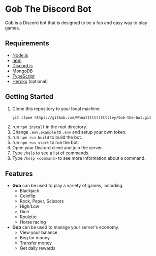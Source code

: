 # Gob The Discord Bot

Gob is a Discord bot that is designed to be a fun and easy way to play games.

## Requirements

- [Node.js](https://nodejs.org)
- [npm](https://www.npmjs.com)
- [Discord.js](https://discord.js.org)
- [MongoDB](https://www.mongodb.com)
- [TypeScript](https://www.typescriptlang.org)
- [Heroku](https://www.heroku.com) (optional)

## Getting Started

1. Clone this repository to your local machine.
   ```bash
   git clone https://github.com/Wheatttttttttttley/Gob-the-bot.git
   ```
1. run `npm install` in the root directory.
1. Change `.env.example` to `.env` and setup your own token.
1. run `npm run build` to build the bot.
1. run `npm run start` to run the bot.
1. Open your Discord client and join the server.
1. Type `/help` to see a list of commands.
1. Type `/help <command>` to see more information about a command.

## Features

- **Gob** can be used to play a variety of games, including:
  - Blackjack
  - Coinflip
  - Rock, Paper, Scissors
  - High/Low
  - Dice
  - Roulette
  - Horse racing
- **Gob** can be used to manage your server's economy.
  - View your balance
  - Beg for money
  - Transfer money
  - Get daily rewards
